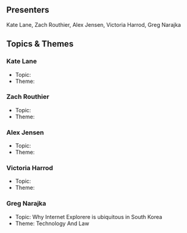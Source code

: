 ## Presenters

Kate Lane, Zach Routhier, Alex Jensen, Victoria Harrod, Greg Narajka

## Topics & Themes

### Kate Lane

* Topic:
* Theme:

### Zach Routhier

* Topic:
* Theme:

### Alex Jensen

* Topic:
* Theme:

### Victoria Harrod

* Topic:
* Theme:

### Greg Narajka

* Topic: Why Internet Explorere is ubiquitous in South Korea
* Theme: Technology And Law
